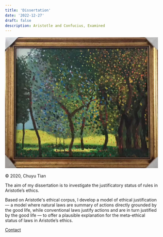 ```yaml
---
title: 'Dissertation'
date: '2022-12-27'
draft: false
description: Aristotle and Confucius, Examined
---
```


![Painting](/IMG_6617.jpg)

© 2020, Chuyu Tian

The aim of my dissertation is to investigate the justificatory status of rules in Aristotle’s ethics.

Based on Aristotle's ethical corpus, I develop a model of ethical justification — a model where natural laws are summary of actions directly grounded by the good life, while conventional laws justify actions and are in turn justified by the good life — to offer a plausible explanation for the meta-ethical status of laws in Aristotle’s ethics.

[Contact](/contact)

